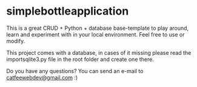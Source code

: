 # simplebottleapplication
This is a great CRUD + Python + database base-template to play around, learn and experiment with in your local environment. Feel free to use or modify.

This project comes with a database, in cases of it missing please read the importsqlite3.py file in the root folder and create one there.

Do you have any questions? You can send an e-mail to catfeewebdev@gmail.com :)

